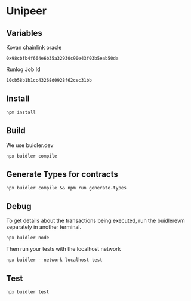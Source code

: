 # Unipeer

## Variables

Kovan chainlink oracle
```
0x98cbfb4f664e6b35a32930c90e43f03b5eab50da
```

Runlog Job Id
```
10cb58b1b1cc43268d0928f62cec31bb
```

## Install

```
npm install
```

## Build

We use buidler.dev

```
npx buidler compile
```

## Generate Types for contracts

```
npx buidler compile && npm run generate-types
```

## Debug

To get details about the transactions being executed, run the buidlerevm
separately in another terminal.

```
npx buidler node
```

Then run your tests with the localhost network

```
npx buidler --network localhost test
```

## Test

```
npx buidler test
```
